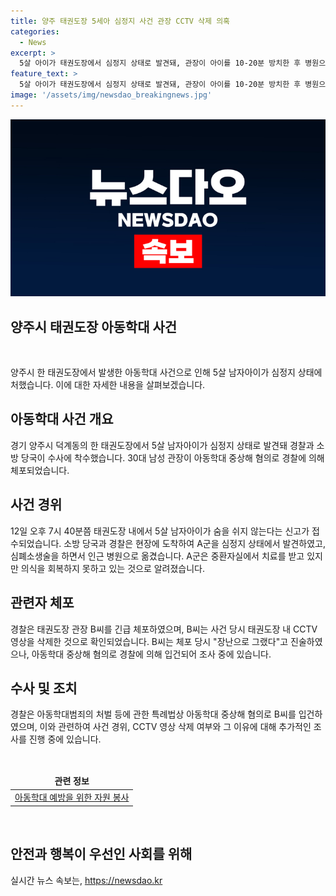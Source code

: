 ```yaml
---
title: 양주 태권도장 5세아 심정지 사건 관장 CCTV 삭제 의혹
categories:
  - News
excerpt: >
  5살 아이가 태권도장에서 심정지 상태로 발견돼, 관장이 아이를 10-20분 방치한 후 병원으로 이송. CCTV 영상 삭제 의혹, 경찰 수사 중.
feature_text: >
  5살 아이가 태권도장에서 심정지 상태로 발견돼, 관장이 아이를 10-20분 방치한 후 병원으로 이송. CCTV 영상 삭제 의혹, 경찰 수사 중.
image: '/assets/img/newsdao_breakingnews.jpg'
---
```


<p><img src="/assets/img/newsdao_breakingnews.jpg" alt="bookingtag 속보" /></p>

<h2 data-ke-size="size26">양주시 태권도장 아동학대 사건</h2>

<p data-ke-size="size16">&nbsp;</p>

<p>양주시 한 태권도장에서 발생한 아동학대 사건으로 인해 5살 남자아이가 심정지 상태에 처했습니다. 이에 대한 자세한 내용을 살펴보겠습니다.</p>

<h2 data-ke-size="size26">아동학대 사건 개요</h2>

<p data-ke-size="size16">경기 양주시 덕계동의 한 태권도장에서 5살 남자아이가 심정지 상태로 발견돼 경찰과 소방 당국이 수사에 착수했습니다. 30대 남성 관장이 아동학대 중상해 혐의로 경찰에 의해 체포되었습니다. </p>

<h2 data-ke-size="size26">사건 경위</h2>

<p data-ke-size="size16">12일 오후 7시 40분쯤 태권도장 내에서 5살 남자아이가 숨을 쉬지 않는다는 신고가 접수되었습니다. 소방 당국과 경찰은 현장에 도착하여 A군을 심정지 상태에서 발견하였고, 심폐소생술을 하면서 인근 병원으로 옮겼습니다. A군은 중환자실에서 치료를 받고 있지만 의식을 회복하지 못하고 있는 것으로 알려졌습니다.</p>

<h2 data-ke-size="size26">관련자 체포</h2>

<p data-ke-size="size16">경찰은 태권도장 관장 B씨를 긴급 체포하였으며, B씨는 사건 당시 태권도장 내 CCTV 영상을 삭제한 것으로 확인되었습니다. B씨는 체포 당시 "장난으로 그랬다"고 진술하였으나, 아동학대 중상해 혐의로 경찰에 의해 입건되어 조사 중에 있습니다.</p>

<h2 data-ke-size="size26">수사 및 조치</h2>

<p data-ke-size="size16">경찰은 아동학대범죄의 처벌 등에 관한 특례법상 아동학대 중상해 혐의로 B씨를 입건하였으며, 이와 관련하여 사건 경위, CCTV 영상 삭제 여부와 그 이유에 대해 추가적인 조사를 진행 중에 있습니다. </p>

<p data-ke-size="size16">&nbsp;</p>

<table>
    <thead>
        <tr>
            <td style="text-align: center; height: 17px;"><b>관련 정보</b></td>
        </tr>
    </thead>
    <tbody>
        <tr>
            <td style="text-align: center; height: 17px;"><a href="https://www.childfund.org.kr/child-abuse-prevention">아동학대 예방을 위한 자원 봉사</a></td>
        </tr>
    </tbody>
</table>

<p data-ke-size="size16">&nbsp;</p>

<h2 data-ke-size="size26">안전과 행복이 우선인 사회를 위해</h2>
실시간 뉴스 속보는, <a href="https://newsdao.kr" rel="dofollow">https://newsdao.kr</a>


